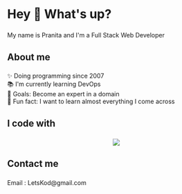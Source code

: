 <h1 align="left">Hey 👋 What's up?</h1>

###

<p align="left">My name is Pranita and I'm a Full Stack Web Developer </p>

###

<h2 align="left">About me</h2>

###

<p align="left">✨ Doing programming since 2007<br>📚 I'm currently learning DevOps<br>🎯 Goals: Become an expert in a domain<br>🎲 Fun fact: I want to learn almost everything I come across </p>

###

<h2 align="left">I code with</h2>

###


<p align="center">
  <a href="https://skillicons.dev">
    <img src="https://skillicons.dev/icons?i=react,nodejs,nextjs,express,js,jquery,html,css,npm,postman,vscode,ts,mongodb,mysql,graphql,django,dotnet,cs,c,cpp&perline=5" />
  </a>
</p>
</div>

###

<h2 align="left">Contact me</h2>

###

<p align="left">Email : LetsKod@gmail.com </p>
